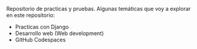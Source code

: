 Repositorio de practicas y pruebas. Algunas temáticas que voy a explorar en este repositorio:
- Practicas con Django
- Desarrollo web (Web development)
- GitHub Codespaces
